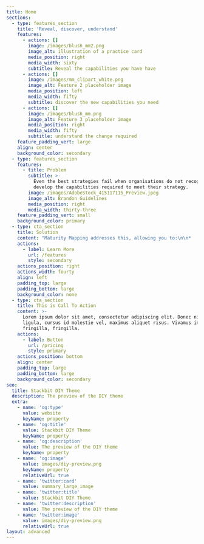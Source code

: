 ```yaml
---
title: Home
sections:
  - type: features_section
    title: 'Reveal, discover, understand'
    features:
      - actions: []
        image: /images/blush_mm2.png
        image_alt: illustration of a practice card
        media_position: right
        media_width: sixty
        subtitle: Reveal the capabilities you have have
      - actions: []
        image: /images/mm_clipart_white.png
        image_alt: Feature 2 placeholder image
        media_position: left
        media_width: fifty
        subtitle: discover the new capabilities you need
      - actions: []
        image: /images/blush_mm.png
        image_alt: Feature 3 placeholder image
        media_position: right
        media_width: fifty
        subtitle: understand the change required
    feature_padding_vert: large
    align: center
    background_color: secondary
  - type: features_section
    features:
      - title: Problem
        subtitle: >-
          Even the best strategies fail when organisations do not recognise and
          develop the capabilities required to meet their strategy. 
        image: /images/AdobeStock_415117115_Preview.jpeg
        image_alt: Brandon Guidelines
        media_position: right
        media_width: thirty-three
    feature_padding_vert: small
    background_color: primary
  - type: cta_section
    title: Solution
    content: "Maturity Mapping addresses this, allowing you to:\n\n*   Reveal the capabilities you have already have\n\n*   Discover the new capabilities you need to meet your strategy\n\n*   Understand the change required to improve your capabilities through practices, the concrete things you do\n\nMaturity Mapping visualises these capabilities on a set of linked maps.\_\_\nThis provides you with a custom maturity model contextualised to your organisation.\_\_\n\nIt means that rather than directly grading yourself against what another company or book says is good, you can develop your own maturity model, that takes inspiration from other sources, but is contextualised to what matters to you.\n\n### Value\n\nEnsuring better chance of success at strategy by focusing on what matters\n\n### How\n\nSome high level description of how (ie facilitated discussion to reveal, discover, and understand)\n"
    actions:
      - label: Learn More
        url: /features
        style: secondary
    actions_position: right
    actions_width: fourty
    align: left
    padding_top: large
    padding_bottom: large
    background_color: none
  - type: cta_section
    title: This is Call To Action
    content: >-
      Lorem ipsum dolor sit amet, consectetur adipiscing elit. Donec nisl
      ligula, cursus id molestie vel, maximus aliquet risus. Vivamus in nibh
      fringilla, fringilla.
    actions:
      - label: Button
        url: /pricing
        style: primary
    actions_position: bottom
    align: center
    padding_top: large
    padding_bottom: large
    background_color: secondary
seo:
  title: Stackbit DIY Theme
  description: The preview of the DIY theme
  extra:
    - name: 'og:type'
      value: website
      keyName: property
    - name: 'og:title'
      value: Stackbit DIY Theme
      keyName: property
    - name: 'og:description'
      value: The preview of the DIY theme
      keyName: property
    - name: 'og:image'
      value: images/diy-preview.png
      keyName: property
      relativeUrl: true
    - name: 'twitter:card'
      value: summary_large_image
    - name: 'twitter:title'
      value: Stackbit DIY Theme
    - name: 'twitter:description'
      value: The preview of the DIY theme
    - name: 'twitter:image'
      value: images/diy-preview.png
      relativeUrl: true
layout: advanced
---
```

